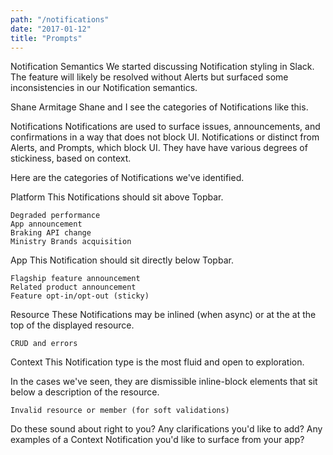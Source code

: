 ```yaml
---
path: "/notifications"
date: "2017-01-12"
title: "Prompts"
---
```


Notification Semantics
We started discussing Notification styling in Slack. The feature will likely be resolved without Alerts but surfaced some inconsistencies in our Notification semantics.

Shane Armitage Shane and I see the categories of Notifications like this.

Notifications
Notifications are used to surface issues, announcements, and confirmations in a way that does not block UI. Notifications or distinct from Alerts, and Prompts, which block UI. They have have various degrees of stickiness, based on context.

Here are the categories of Notifications we've identified.

Platform
This Notifications should sit above Topbar.

    Degraded performance
    App announcement
    Braking API change
    Ministry Brands acquisition


App
This Notification should sit directly below Topbar.

    Flagship feature announcement
    Related product announcement
    Feature opt-in/opt-out (sticky)


Resource
These Notifications may be inlined (when async) or at the at the top of the displayed resource.

    CRUD and errors


Context
This Notification type is the most fluid and open to exploration.

In the cases we've seen, they are dismissible inline-block elements that sit below a description of the resource.

    Invalid resource or member (for soft validations)

Do these sound about right to you? Any clarifications you'd like to add? Any examples of a Context Notification you'd like to surface from your app?
